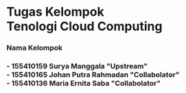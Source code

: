 <h1>Tugas Kelompok <br> Tenologi Cloud Computing</h1>
<h3>Nama Kelompok<h3>
- 155410159	Surya Manggala  "Upstream"<br>
- 155410165	Johan Putra Rahmadan    "Collabolator"<br>
- 155410136 Maria Ernita Saba   "Collabolator"
